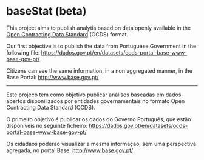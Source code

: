 # baseStat (beta)
This project aims to publish analytis based on data openly available in the [Open Contracting Data Standard](https://standard.open-contracting.org/) (OCDS) format. 

Our first objective is to publish the data from Portuguese Government in the following file: https://dados.gov.pt/en/datasets/ocds-portal-base-www-base-gov-pt/ 

Citizens can see the same information, in a non aggregated manner, in the Base Portal: http://www.base.gov.pt/

---
Este projeco tem como objetivo publicar análises baseadas em dados abertos disponilizados por entidades governamentais no formato Open Contracting Data Standard (OCDS).

O primeiro objetivo é publicar os dados do Governo Portugués, que estão disponiveis no seguinte ficheiro: https://dados.gov.pt/en/datasets/ocds-portal-base-www-base-gov-pt/ 

Os cidadãos poderão visualizar a mesma informação, sem uma perspectiva agregada, no portal Base: http://www.base.gov.pt/
